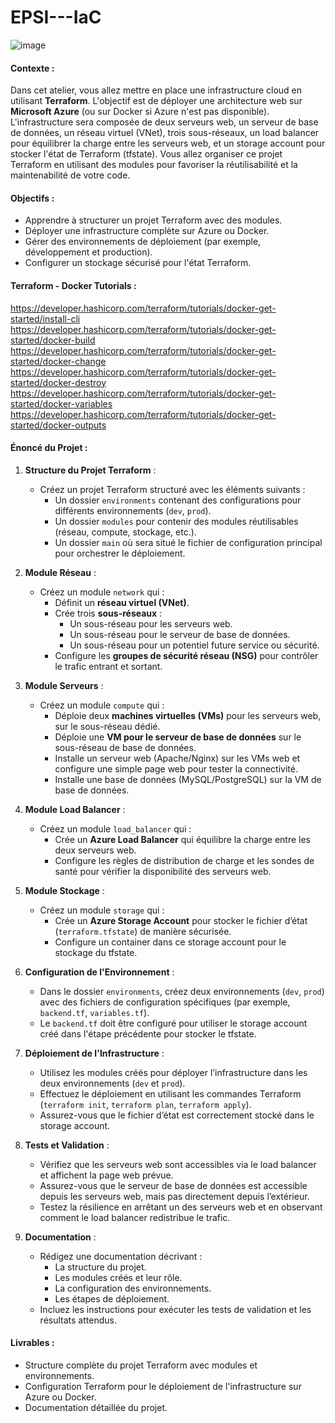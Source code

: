 # EPSI---IaC

![image](https://github.com/user-attachments/assets/5501488a-b9be-4a02-89a0-c3e251bc2916)

#### **Contexte :**
Dans cet atelier, vous allez mettre en place une infrastructure cloud en utilisant **Terraform**. L'objectif est de déployer une architecture web sur **Microsoft Azure** (ou sur Docker si Azure n'est pas disponible). L'infrastructure sera composée de deux serveurs web, un serveur de base de données, un réseau virtuel (VNet), trois sous-réseaux, un load balancer pour équilibrer la charge entre les serveurs web, et un storage account pour stocker l'état de Terraform (tfstate). Vous allez organiser ce projet Terraform en utilisant des modules pour favoriser la réutilisabilité et la maintenabilité de votre code.

#### **Objectifs :**
- Apprendre à structurer un projet Terraform avec des modules.
- Déployer une infrastructure complète sur Azure ou Docker.
- Gérer des environnements de déploiement (par exemple, développement et production).
- Configurer un stockage sécurisé pour l'état Terraform.

#### Terraform - Docker Tutorials :

https://developer.hashicorp.com/terraform/tutorials/docker-get-started/install-cli
https://developer.hashicorp.com/terraform/tutorials/docker-get-started/docker-build
https://developer.hashicorp.com/terraform/tutorials/docker-get-started/docker-change
https://developer.hashicorp.com/terraform/tutorials/docker-get-started/docker-destroy
https://developer.hashicorp.com/terraform/tutorials/docker-get-started/docker-variables
https://developer.hashicorp.com/terraform/tutorials/docker-get-started/docker-outputs

#### **Énoncé du Projet :**

1. **Structure du Projet Terraform** :
   - Créez un projet Terraform structuré avec les éléments suivants :
     - Un dossier `environments` contenant des configurations pour différents environnements (`dev`, `prod`).
     - Un dossier `modules` pour contenir des modules réutilisables (réseau, compute, stockage, etc.).
     - Un dossier `main` où sera situé le fichier de configuration principal pour orchestrer le déploiement.

2. **Module Réseau** :
   - Créez un module `network` qui :
     - Définit un **réseau virtuel (VNet)**.
     - Crée trois **sous-réseaux** :
       - Un sous-réseau pour les serveurs web.
       - Un sous-réseau pour le serveur de base de données.
       - Un sous-réseau pour un potentiel future service ou sécurité.
     - Configure les **groupes de sécurité réseau (NSG)** pour contrôler le trafic entrant et sortant.

3. **Module Serveurs** :
   - Créez un module `compute` qui :
     - Déploie deux **machines virtuelles (VMs)** pour les serveurs web, sur le sous-réseau dédié.
     - Déploie une **VM pour le serveur de base de données** sur le sous-réseau de base de données.
     - Installe un serveur web (Apache/Nginx) sur les VMs web et configure une simple page web pour tester la connectivité.
     - Installe une base de données (MySQL/PostgreSQL) sur la VM de base de données.

4. **Module Load Balancer** :
   - Créez un module `load_balancer` qui :
     - Crée un **Azure Load Balancer** qui équilibre la charge entre les deux serveurs web.
     - Configure les règles de distribution de charge et les sondes de santé pour vérifier la disponibilité des serveurs web.

5. **Module Stockage** :
   - Créez un module `storage` qui :
     - Crée un **Azure Storage Account** pour stocker le fichier d’état (`terraform.tfstate`) de manière sécurisée.
     - Configure un container dans ce storage account pour le stockage du tfstate.

6. **Configuration de l'Environnement** :
   - Dans le dossier `environments`, créez deux environnements (`dev`, `prod`) avec des fichiers de configuration spécifiques (par exemple, `backend.tf`, `variables.tf`).
   - Le `backend.tf` doit être configuré pour utiliser le storage account créé dans l'étape précédente pour stocker le tfstate.

7. **Déploiement de l'Infrastructure** :
   - Utilisez les modules créés pour déployer l’infrastructure dans les deux environnements (`dev` et `prod`).
   - Effectuez le déploiement en utilisant les commandes Terraform (`terraform init`, `terraform plan`, `terraform apply`).
   - Assurez-vous que le fichier d’état est correctement stocké dans le storage account.

8. **Tests et Validation** :
   - Vérifiez que les serveurs web sont accessibles via le load balancer et affichent la page web prévue.
   - Assurez-vous que le serveur de base de données est accessible depuis les serveurs web, mais pas directement depuis l’extérieur.
   - Testez la résilience en arrêtant un des serveurs web et en observant comment le load balancer redistribue le trafic.

9. **Documentation** :
   - Rédigez une documentation décrivant :
     - La structure du projet.
     - Les modules créés et leur rôle.
     - La configuration des environnements.
     - Les étapes de déploiement.
   - Incluez les instructions pour exécuter les tests de validation et les résultats attendus.

#### **Livrables :**
- Structure complète du projet Terraform avec modules et environnements.
- Configuration Terraform pour le déploiement de l'infrastructure sur Azure ou Docker.
- Documentation détaillée du projet.
